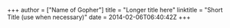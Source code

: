 +++
author = ["Name of Gopher"]
title = "Longer title here"
linktitle = "Short Title (use when necessary)"
date = 2014-02-06T06:40:42Z
+++

